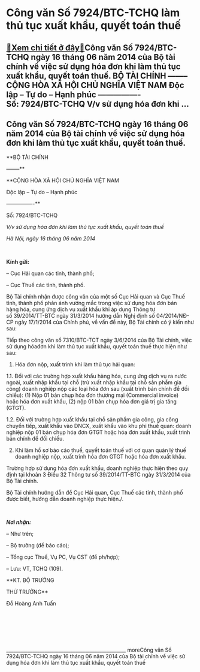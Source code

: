 Công văn Số 7924/BTC-TCHQ làm thủ tục xuất khẩu, quyết toán thuế
================================================================

[:gift:Xem chi tiết ở đây:gift:](https://hddtvn.com/cong-van-so-7924-btc-tchq-lam-thu-tuc-xuat-khau-quyet-toan-thue/)Công văn Số 7924/BTC-TCHQ ngày 16 tháng 06 năm 2014 của Bộ tài chính về việc sử dụng hóa đơn khi làm thủ tục xuất khẩu, quyết toán thuế. BỘ TÀI CHÍNH ——– CỘNG HÒA XÃ HỘI CHỦ NGHĨA VIỆT NAM Độc lập – Tự do – Hạnh phúc —————- Số: 7924/BTC-TCHQ V/v sử dụng hóa đơn khi …
---------------------------------------------------------------------------------------------------------------------------------------------------------------------------------------------------------------------------------------------------------------------------



Công văn Số 7924/BTC-TCHQ ngày 16 tháng 06 năm 2014 của Bộ tài chính về việc sử dụng hóa đơn khi làm thủ tục xuất khẩu, quyết toán thuế.
------------------------------------------------------------------------------------------------------------------------------------------







**BỘ TÀI CHÍNH  

 ——–**

**CỘNG HÒA XÃ HỘI CHỦ NGHĨA VIỆT NAM  

 Độc lập – Tự do – Hạnh phúc  

 —————-**



Số: 7924/BTC-TCHQ  

*V/v sử dụng hóa đơn khi làm thủ tục xuất khẩu, quyết toán thuế*

*Hà Nội, ngày 16 tháng 06 năm 2014*



 






**Kính gửi:**

– Cục Hải quan các tỉnh, thành phố;  

 – Cục Thuế các tỉnh, thành phố.




Bộ Tài chính nhận được công văn của một số Cục Hải quan và Cục Thuế tỉnh, thành phố phản ánh vướng mắc trong việc sử dụng hóa đơn bán hàng hóa, cung ứng dịch vụ xuất khẩu khi áp dụng Thông tư số 39/2014/TT-BTC ngày 31/3/2014 hướng dẫn Nghị định số 04/2014/NĐ-CP ngày 17/1/2014 của Chính phủ, về vấn đề này, Bộ Tài chính có ý kiến như sau:


Tiếp theo công văn số 7310/BTC-TCT ngày 3/6/2014 của Bộ Tài chính, việc sử dụng hóađơn khi làm thủ tục xuất khẩu, quyết toán thuế thực hiện như sau:


1. Hóa đơn nộp, xuất trình khi làm thủ tục hải quan:


1.1. Đối với các trường hợp xuất khẩu hàng hóa, cung ứng dịch vụ ra nước ngoài, xuất nhập khẩu tại chỗ (trừ xuất nhập khẩu tại chỗ sản phẩm gia công) doanh nghiệp nộp các loại hóa đơn sau (xuất trình bản chính để đối chiếu): (1) Nộp 01 bản chụp hóa đơn thương mại (Commercial invoice) hoặc hóa đơn xuất khẩu, (2) nộp 01 bản chụp hóa đơn giá trị gia tăng (GTGT).


1.2. Đối với trường hợp xuất khẩu tại chỗ sản phẩm gia công, gia công chuyển tiếp, xuất khẩu vào DNCX, xuất khẩu vào khu phi thuế quan: doanh nghiệp nộp 01 bản chụp hóa đơn GTGT hoặc hóa đơn xuất khẩu, xuất trình bản chính để đối chiếu.


2. Khi làm hồ sơ báo cáo thuế, quyết toán thuế với cơ quan quản lý thuế doanh nghiệp nộp, xuất trình hóa đơn GTGT hoặc hóa đơn xuất khẩu.


Trường hợp sử dụng hóa đơn xuất khẩu, doanh nghiệp thực hiện theo quy định tại khoản 3 Điều 32 Thông tư số 39/2014/TT-BTC ngày 31/3/2014 của Bộ Tài chính.


Bộ Tài chính hướng dẫn để Cục Hải quan, Cục Thuế các tỉnh, thành phố được biết, hướng dẫn doanh nghiệp thực hiện./.  

 






***Nơi nhận:***  

 – Như trên;  

 – Bộ trưởng (để báo cáo);  

 – Tổng cục Thuế, Vụ PC, Vụ CST (để ph/hợp);  

 – Lưu: VT, TCHQ (109).

**KT. BỘ TRƯỞNG  

 THỨ TRƯỞNG**

 Đỗ Hoàng Anh Tuấn






  

  

  

  

  

\_\_\_\_\_\_\_\_\_\_\_\_\_\_\_\_\_\_\_\_\_\_\_\_\_\_\_\_\_\_\_\_\_\_\_\_\_\_\_\_\_\_\_\_\_\_\_\_\_\_
moreCông văn Số 7924/BTC-TCHQ ngày 16 tháng 06 năm 2014 của Bộ tài chính về việc sử dụng hóa đơn khi làm thủ tục xuất khẩu, quyết toán thuế

